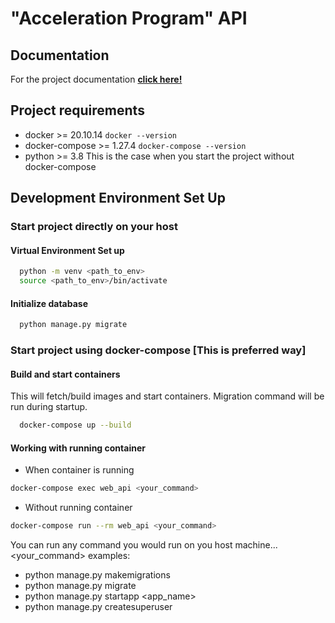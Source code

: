 # "Acceleration Program" API



## Documentation
For the project documentation **[click here!](https://docs.google.com/document/d/1IAGCr9H1FqD7WHoNg15XPgebvGu7l7iuMGI5bzsaZmk/edit)**

## Project requirements

* docker >= 20.10.14
  ```docker --version```
* docker-compose >= 1.27.4
  ```docker-compose --version```
* python >= 3.8
  This is the case when you start the project without docker-compose

## Development Environment Set Up

### Start project directly on your host

#### Virtual Environment Set up

```bash
  python -m venv <path_to_env>
  source <path_to_env>/bin/activate
```

#### Initialize database

```bash
  python manage.py migrate
```

### Start project using docker-compose [This is preferred way]

#### Build and start containers

This will fetch/build images and start containers. Migration command will be run during startup.

```bash
  docker-compose up --build
```

#### Working with running container

* When container is running

```bash
docker-compose exec web_api <your_command>
```

* Without running container

```bash
docker-compose run --rm web_api <your_command>
```

You can run any command you would run on you host machine...
<your_command> examples:

* python manage.py makemigrations
* python manage.py migrate
* python manage.py startapp <app_name>
* python manage.py createsuperuser
